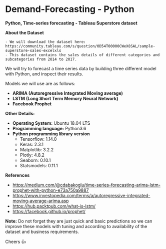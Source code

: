 # Demand-Forecasting - Python

**Python, Time-series forecasting - Tableau Superstore dataset**

**About the Dataset**

    - We will download the dataset here:
    https://community.tableau.com/s/question/0D54T00000CWeX8SAL/sample-superstore-sales-excelxls
    - This dataset contains the sales details of different categories and subcategories from 2014 to 2017.

We will try to forecast a time series data by building three different model with Python, and inspect their results. 

Models we will use are as follows: 

- **ARIMA (Autoregressive Integrated Moving average)**
- **LSTM (Long Short Term Memory Neural Network)**
- **Facebook Prophet**
      

**Other Details:**

   - **Operating System:** Ubuntu 18.04 LTS
   - **Programming language:** Python3.6
   - **Python programming library version**
       - Tensorflow: 1.14.0
       - Keras: 2.3.1
       - Matplotlib: 3.2.2
       - Plotly: 4.8.2
       - Seaborn: 0.10.1
       - Statsmodels: 0.11.1
       

**References**

- https://medium.com/@cdabakoglu/time-series-forecasting-arima-lstm-prophet-with-python-e73a750a9887
- https://www.investopedia.com/terms/a/autoregressive-integrated-moving-average-arima.asp
- https://hub.packtpub.com/what-is-lstm/
- https://facebook.github.io/prophet/


**Note:** Do not forget they are just quick and basic predictions so we can improve these models with tuning and according to availability of the dataset and business requirements.

Cheers :+1:
